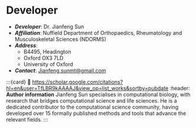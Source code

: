 # Developer

* **_Developer_**: Dr. Jianfeng Sun
* **_Affiliation_**: Nuffield Department of Orthopaedics, Rheumatology and Musculoskeletal Sciences (NDORMS)
* **_Address_**: 
  * B4495, Headington
  * Oxford OX3 7LD
  * University of Oxford
* **_Contact_**: Jianfeng.sunmt@gmail.com


:::{card}
:link: https://scholar.google.com/citations?hl=en&user=TfLBR9kAAAAJ&view_op=list_works&sortby=pubdate
:header: **Author information**
Jianfeng Sun specialises in computational biology, with research that bridges computational science and life sciences. He is a dedicated contributor to the computational science community, having developed over 15 formally published methods and tools that advance the relevant fields.
:::